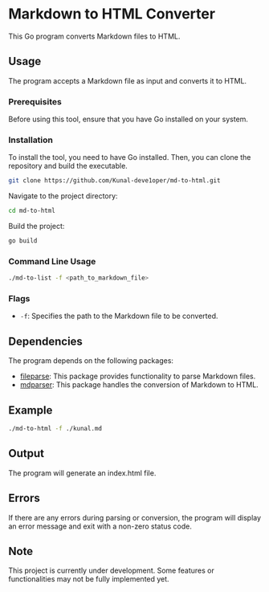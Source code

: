 # Markdown to HTML Converter

This Go program converts Markdown files to HTML.

## Usage

The program accepts a Markdown file as input and converts it to HTML.

### Prerequisites

Before using this tool, ensure that you have Go installed on your system.

### Installation

To install the tool, you need to have Go installed. Then, you can clone the repository and build the executable.

```bash
git clone https://github.com/Kunal-deve1oper/md-to-html.git
```

Navigate to the project directory:

```bash
cd md-to-html
```

Build the project:

```bash
go build
```

### Command Line Usage

```bash
./md-to-list -f <path_to_markdown_file>
```

### Flags

- `-f`: Specifies the path to the Markdown file to be converted.

## Dependencies

The program depends on the following packages:

- [fileparse](https://github.com/Kunal-deve1oper/md-to-html/pkg/fileparse): This package provides functionality to parse Markdown files.
- [mdparser](https://github.com/Kunal-deve1oper/md-to-html/pkg/mdparser): This package handles the conversion of Markdown to HTML.

## Example

```bash
./md-to-html -f ./kunal.md
```

## Output

The program will generate an index.html file.

## Errors

If there are any errors during parsing or conversion, the program will display an error message and exit with a non-zero status code.

## Note
This project is currently under development. Some features or functionalities may not be fully implemented yet.